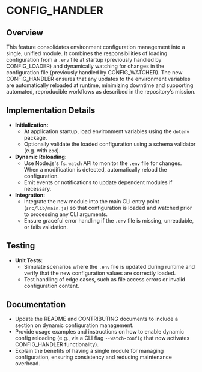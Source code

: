 # CONFIG_HANDLER

## Overview
This feature consolidates environment configuration management into a single, unified module. It combines the responsibilities of loading configuration from a `.env` file at startup (previously handled by CONFIG_LOADER) and dynamically watching for changes in the configuration file (previously handled by CONFIG_WATCHER). The new CONFIG_HANDLER ensures that any updates to the environment variables are automatically reloaded at runtime, minimizing downtime and supporting automated, reproducible workflows as described in the repository’s mission.

## Implementation Details
- **Initialization:**
  - At application startup, load environment variables using the `dotenv` package.
  - Optionally validate the loaded configuration using a schema validator (e.g. with `zod`).
- **Dynamic Reloading:**
  - Use Node.js's `fs.watch` API to monitor the `.env` file for changes. When a modification is detected, automatically reload the configuration.
  - Emit events or notifications to update dependent modules if necessary.
- **Integration:**
  - Integrate the new module into the main CLI entry point (`src/lib/main.js`) so that configuration is loaded and watched prior to processing any CLI arguments.
  - Ensure graceful error handling if the `.env` file is missing, unreadable, or fails validation.

## Testing
- **Unit Tests:**
  - Simulate scenarios where the `.env` file is updated during runtime and verify that the new configuration values are correctly loaded.
  - Test handling of edge cases, such as file access errors or invalid configuration content.

## Documentation
- Update the README and CONTRIBUTING documents to include a section on dynamic configuration management.
- Provide usage examples and instructions on how to enable dynamic config reloading (e.g., via a CLI flag `--watch-config` that now activates CONFIG_HANDLER functionality).
- Explain the benefits of having a single module for managing configuration, ensuring consistency and reducing maintenance overhead.
